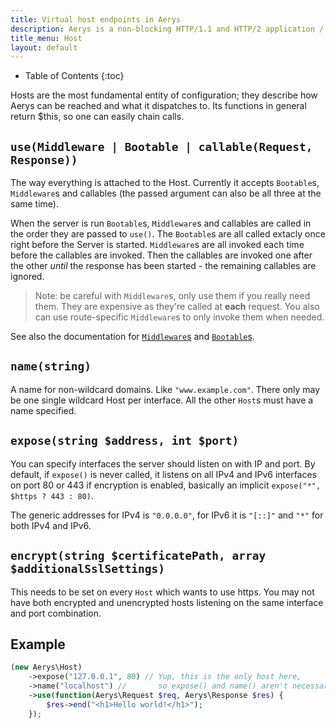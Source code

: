 ```yaml
---
title: Virtual host endpoints in Aerys
description: Aerys is a non-blocking HTTP/1.1 and HTTP/2 application / websocket / static file server.
title_menu: Host
layout: default
---
```


* Table of Contents
{:toc}

Hosts are the most fundamental entity of configuration; they describe how Aerys can be reached and what it dispatches to. Its functions in general return $this, so one can easily chain calls.

## `use(Middleware | Bootable | callable(Request, Response))`

The way everything is attached to the Host. Currently it accepts `Bootable`s, `Middleware`s and callables (the passed argument can also be all three at the same time).

When the server is run `Bootable`s, `Middleware`s and callables are called in the order they are passed to `use()`. The `Bootable`s are all called extacly once right before the Server is started. `Middleware`s are all invoked each time before the callables are invoked. Then the callables are invoked one after the other *until* the response has been started - the remaining callables are ignored.

> Note: be careful with `Middleware`s, only use them if you really need them. They are expensive as they're called at **each** request. You also can use route-specific `Middleware`s to only invoke them when needed.

See also the documentation for [`Middleware`s](middleware.html) and [`Bootable`s](bootable.html).

## `name(string)`

A name for non-wildcard domains. Like `"www.example.com"`. There only may be one single wildcard Host per interface. All the other `Host`s must have a name specified.

## `expose(string $address, int $port)`

You can specify interfaces the server should listen on with IP and port. By default, if `expose()` is never called, it listens on all IPv4 and IPv6 interfaces on port 80 or 443 if encryption is enabled, basically an implicit `expose("*", $https ? 443 : 80)`.

The generic addresses for IPv4 is `"0.0.0.0"`, for IPv6 it is `"[::]"` and `"*"` for both IPv4 and IPv6.

## `encrypt(string $certificatePath, array $additionalSslSettings)`

This needs to be set on every `Host` which wants to use https. You may not have both encrypted and unencrypted hosts listening on the same interface and port combination.

## Example

```php
(new Aerys\Host)
    ->expose("127.0.0.1", 80) // Yup, this is the only host here,
    ->name("localhost") //       so expose() and name() aren't necessary
    ->use(function(Aerys\Request $req, Aerys\Response $res) {
        $res->end("<h1>Hello world!</h1>");
    });
```
